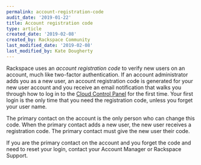 ```yaml
---
permalink: account-registration-code
audit_date: '2019-01-22'
title: Account registration code
type: article
created_date: '2019-02-08'
created_by: Rackspace Community
last_modified_date: '2019-02-08'
last_modified_by: Kate Dougherty
---
```


Rackspace uses an _account registration code_ to verify new users on an
account, much like two-factor authentication. If an account administrator
adds you as a new user, an account registration code is generated for
your new user account and you receive an email notification that
walks you through how to log in to the
[Cloud Control Panel](https://login.rackspace.com)
for the first time. Your first login is the only time that you need the
registration code, unless you forget your user name.

The primary contact on the account is the only person who can change this
code. When the primary contact adds a new user, the new user receives a
registration code. The primary contact must give the new user their code.

If you are the primary contact on the account and you forget the code and need
to reset your login, contact your Account Manager or Rackspace Support.
